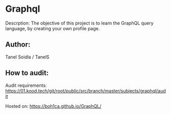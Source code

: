 # Graphql

Descrption:
The objective of this project is to learn the GraphQL query language, by creating your own profile page.

## Author:

Tanel Soidla / TanelS

## How to audit:

Audit requirements: https://01.kood.tech/git/root/public/src/branch/master/subjects/graphql/audit

Hosted on: https://boh1ca.github.io/GraphQL/



